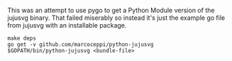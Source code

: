 This was an attempt to use pygo to get a Python Module version of the jujusvg binary. That failed miserably so instead it's just the example go file from jujusvg with an installable package.

```
make deps
go get -v github.com/marcoceppi/python-jujusvg
$GOPATH/bin/python-jujusvg <bundle-file>
```

